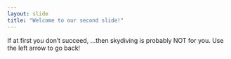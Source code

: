 ```yaml
---
layout: slide
title: "Welcome to our second slide!"
---
```

If at first you don’t succeed, …then skydiving is probably NOT for you.
Use the left arrow to go back!
